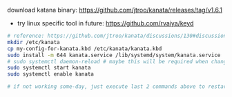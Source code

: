 download katana binary: https://github.com/jtroo/kanata/releases/tag/v1.6.1

- try linux specific tool in future: https://github.com/rvaiya/keyd

```bash
# reference: https://github.com/jtroo/kanata/discussions/130#discussioncomment-9970020
mkdir /etc/kanata
cp my-config-for-kanata.kbd /etc/kanata/kanata.kbd
sudo install -m 644 kanata.service /lib/systemd/system/kanata.service
# sudo systemctl daemon-reload # maybe this will be required when changing the service file
sudo systemctl start kanata
sudo systemctl enable kanata

# if not working some-day, just execute last 2 commands above to restart kanata
```

